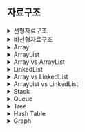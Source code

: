## 자료구조
<details>
  <summary>선형자료구조</summary>
  <br>
  <div markdown="1">
    
  하나의 자료 뒤에 하나의 자료가 존재하는 것이다.  
  자료들 간의 앞 뒤 관계가 1:1의 선형관계  
  배열, 리스트, 스택, 큐 등
  </div>
</details>
<details>
  <summary>비선형자료구조</summary>
  <br>
  <div markdown="1">
    
  하나의 자료 뒤에 여러개의 자료가 존재할 수 있는 것이다.  
  자료들 간의 앞 뒤관계가 1:n 또는 n:n 이다.  
  트리, 그래프 등 계층적 구조를 나타내기에 적합하다.  
  </div>
</details>
<details>
  <summary>Array</summary>
  <br>
  <div markdown="1">
  
  논리적 저장 순서와 물리적 저장 순서가 일치하는 자료구조이다.  
  따라서 인덱스로 원소에 접근할 수 있다.  
  해당 원소의 인덱스를 알고 있다면 O(1) 으로 접근이 가능하다.  
  하지만 원소의 삽입 또는 삭제의 경우 shift 가 발생할 수 있기에 최악의 경우 O(N) 이 소요된다.  
  **길이가 고정적이다.**  
  기본형과 참조형 모두 저장가능하다.  
  하나의 배열에 한 가지 타입만 저장이 가능하다.  
  length 프로퍼티를 통해 배열의 길이를 알 수 있다.
  </div>
 </details>
<details>
  <summary>ArrayList</summary>
  <br>
  <div markdown="1">
  
  내부적으로는 배열로 구현되어 있는 선형자료구조이다.  
  배열의 특징을 모두 갖고 있다.  
  배열과의 가장 큰 차이는 **길이가 가변적이라는 것이다.**  
  배열의 크기를 자동으로 늘려준다.  
    내부 capcity 변수를 통해 배열의 크기를 자동으로 늘려준다.  
    배열에 데이터가 추가되어 배열의 길이가 capacity 와 같아지면  
    기존 capacity 의 1.5배 크기의 배열을 만들고 기존 배열을 복사하여 옮긴다.  
  참조형만 저장 가능하다.  
  여러가지 타입의 원소를 저장할 수 있다.  
  기본형의 경우 래퍼클래스를 사용해 저장한다.  
  제네릭 사용이 가능하다.  
  size() 메소드로 길이를 알 수 있다.  
  </div>
 </details>
<details>
  <summary>Array vs ArrayList</summary>
  <br>
  <div markdown="1">
  
  Array 와 ArrayList 모두 연속된 공간에 데이터를 저장하는 선형자료구조이다.  
  ArrayList 도 내부적으로는 배열로 구현되어 있다.  
  둘 다 인덱스를 사용할 수 있다.  
  접근 시에는 O(1), 검색 시에는 O(N), 추가, 삭제 시에는 O(N) 이 걸린다.  
  데이터의 변경이 적고 조회가 많은 경우 효율적인 자료구조이다.  
    
  가장 큰 차이점은 길이가 가변적인지 고정적인지이다.  
  Array 의 경우 길이가 고정적이고 ArrayList 는 가변적이다.  
  Array 는 다차원이 가능하지만 ArrayList 는 단일차원만 가능하다.  
  Array 는 기본형과 참조형 모두 저장 가능하지만, ArrayList 는 참조형만 저장 가능하다.  
  ArrayList 는 제네릭을 사용할 수 있다.  
  Array 는 length 프로퍼티를 통해 길이를 알 수 있고 ArrayList 는 size() 메소드를 통해 알 수 있다.
  </div>
 </details>
<details>
  <summary>LinkedList</summary>
  <br>
  <div markdown="1">
  
  요소들간의 연결을 통해 리스트를 구현한 선형자료구조이다.  
  노드라 불리는 각 요소들은 데이터와 포인터를 가지고 있다.  
  포인터에는 연결된 노드의 주소 정보가 담겨있다.  
  원하는 위치의 앞, 뒤 노드를 알고 있는 경우 O(1) 에 삽입, 삭제가 가능하다.  
  하지만 앞,뒤 노드를 모르는 경우 순차 탐색을 거치기 때문에 O(N) 이 소요된다.  
  Array 는 Stack 영역에 할당되지만 LinkedList 는 Heap 영역에 할당된다.  
  요소가 추가, 삭제되는 런타임시에 메모리에 할당되는 동적 메모리 할당이다.  
  
  </div>
 </details>
<details>
  <summary>Array vs LinkedList</summary>
  <br>
  <div markdown="1">
  
  Array 는 임의 접근을 지원한다.  
  인덱스를 통해 요소들에 접근하며 O(1) 이다.  
  LinkedList 는 순차 탐색을 통해 요소에 접근하며 O(N) 이다. 
    
  Array 는 삽입, 삭제 시 shift 가 발생하여 O(N) 이다.  
  LinkedList 는 연결된 노드의 포인터만 수정하면 되기 때문에 O(1) 이다.  
  
  Array 는 컴파일 시 메모리에 할당이 되는 정적 메모리 할당이다.  
  LinkedList 는 요소가 추가, 삭제되는 런타임에 메모리에 할당되는 동적 메모리 할당이다.  
    
  Array 는 스택 영역에 메모리가 할당되며, LinkedList 는 힙 영역에 메모리가 할당된다.
    
  데이터의 변경이 적고 조회가 많은 경우 Array, 변경이 많고 조회가 적은 경우는 LinkedList 를 사용하는 것이 효율적이다.  
  LinkedList 는 데이터와 포인터를 저장하기 때문에 포인터라는 오버헤드가 발생한다.  
  </div>
 </details>
<details>
  <summary>ArrayList vs LinkedList</summary>
  <br>
  <div markdown="1">
  
  ArrayList 는 길이가 가변적이나 내부적으로는 배열로 구현되어 있기 때문에 길이 변경 시 배열의 복사가 이뤄진다.  
  LinkedLisst 는 한 개의 노드에 다른 노드에 대한 참조만 가지고 있기 때문에 공간적 제약을 받지 않는다.  
    
  요소에 대한 접근 시에는 ArrayList 는 O(1), LinkedList 는 O(N) 이다.  
  추가 시에는 ArrayList 는 여유 공간이 있는 경우 O(1) 이지만 여유 공간이 없는 경우 O(N) 이다.  
  삽입, 삭제 시에는 ArrayList 는 shift 가 발생한다. LinkedList 는 연결된 노드의 포인터만 변경하면 된다. 
    
  LinkedList 는 데이터와 포인터를 저장하기 때문에 포인터라는 오버헤드가 발생한다.  
  </div>
 </details>
 <details>
  <summary>Stack</summary>
  <br>
  <div markdown="1">
    
  나중에 들어온 데이터가 먼저 나가는 **후입선출(LIFO)** 방식의 선형자료구조이다.  
  박스를 차곡차곡 쌓는 형태라 볼 수 있다.  
  삽입과 삭제가 한 방향에서만 이루어진다.  
  콜스택, 재귀, 브라우저의 뒤로가기, DFS, 안드로이드의 액티비티 등에서 사용된다. 
  
  </div>
</details>
<details>
  <summary>Queue</summary>
  <br>
  <div markdown="1">
    
  먼저 들어온 데이터가 먼저 나가는 **선입선출(FIFO)** 방식의 선형자료구조이다.  
  한 줄로 늘어선 대기줄을 예로 들 수 있다.  
  front 에서만 삭제되고 rear 에서만 삽입된다.  
  큐는 인터페이스
  </div>
</details>
  
<details>
  <summary>Tree</summary>
  <br>
  <div markdown="1">
    
  계층적 관계를 표현하는 비선형자료구조이다.  
  값을 가진 노드와 이를 연결하는 간선으로 이루어져있다.  
  사이클이 없는 방향그래프인 DAG 의 한 종류이다.  
      
  **Binary Tree (이진트리)**  
    
  자식 노드가 최대 두개인 노드들로 구성된 트리이다.  
    
  **트리순회방식**  
    
    - 전위순회(pre-order)  
      각 루트를 순차적으로 먼저 방문하는 방식  
      루트 -> 왼쪽자식 -> 오른쪽자식
      1 2 4 8 9 5 10 11 3 6 13 7 14  
      
    - 중위순회(in-order)  
      왼쪽 하위 트리를 방문 후 루트를 방문하는 방식  
      왼쪽자식 -> 루트 -> 오른쪽자식  
      8 4 9 2 10 5 11 1 6 13 3 14 7  
      
    - 후위순회(post-order)  
      왼쪽 하위 트리부터 모두 방문 후 루트를 방문하는 방식  
      왼쪽자식 -> 오른쪽자식 -> 루트  
      8 9 4 2 10 11 5 2 13 6 14 7 3 1  
      
    - 레벨순회(level-order)  
      1 2 3 4 5 6 7 8 9 10 11 13 14  
    
  **Complete Binary Tree(완전 이진트리)**  
      
  마지막 레벨을 제외하고 트리의 모든 레벨이 완전히 채워져 있는 트리이다.  
  마지막 레벨은 완전히 채워져 있지 않아도 되지만 왼쪽부터 채워져 있어야 한다.  
    
  ---
    
  **Full Binary Tree(정 이진트리)**  
      
  모든 노드가 0개 또는 2개의 자식 노드를 갖는 이진트리이다.  
      
  ---  
    
  **Perfect Binary Tree(포화 이진트리)**  
      
  정 이진트리이면서 완전 이진트리인 트리이다.  
  마지막 레벨을 포함하여 모든 레벨이 완전히 채워져 있다.  
      
  ---  
    
  **Binary Search Tree, BST(이진 탐색 트리)**  
      
  이진트리의 일종으로 이진 탐색과 연결리스트의 장점을 합쳐 효율적인 탐색이 가능하고  
    데이터의 삽입, 삭제가 가능한 트리이다.  
      
  이진 탐색 : 탐색이 O(logN) 이지만 삽입, 삭제가 불가능함  
  연결리스트 : 삽입, 삭제가 O(1) 이지만 탐색이 O(N) 으로 비효율적임  
      
  **특징**  
  1. 각 노드의 왼쪽 자식은 루트보다 작거나 같다.  
  2. 각 노드의 오른쪽 자식은 루트보다 크거나 같다.  
  3. 중복된 노드가 없어야 한다.  
  4. 중위순회방식으로 순회할 경우 오름차순 정렬이 된다.  
      
  ---  
    
  **Heap(힙)**  
      
  완전이진트리의 일종으로 최댓값과 최솟값을 빠르게 찾아낼 수 있는 자료구조이다.  
    
  최대힙 : 부모 노드의 키 값이 항상 자식 노드의 키 값보다 큰 힙  
  최소힙 : 부모 노드의 키 값이 항상 자식 노드의 키 값보다 작은 힙  
      
  ---  
      
  **Red Black Tree, RBT(레드-블랙 트리)**  
      
  
  이진탐색트리를 기반으로 한 트리 자료구조이다.  
  이진탐색트리는 평균적인 경우 탐색, 삽입, 제거 연산에 O(logN) 의 시간복잡도를 가진다.  
  하지만 최악의 경우(한쪽으로 치우친 이진탐색트리)에는 O(N) 의 시간복잡도를 가진다.  
  이를 보완하기 위해 트리의 균형을 잡고 최악의 경우에도 O(logN) 의 시간복잡도를 보장해주는  
  균형잡힌 트리의 일종이다.  
    
  **RBT 의 특징**  
  1. 모든 노드는 레드 혹은 블랙의 색깔을 가진다.  
  2. 루트 노드는 항상 블랙이다.  
  3. 리프 노드는 항상 블랙이다. (NIL)   
  4. 레드 노드는 연속으로 나올 수 없다.  
  5. 모든 리프노드에서 루트노드까지의 블랙노드의 갯수는 같다.  
  * 노드의 자식이 없는 경우 NIL 을 삽입한다. (더미노드)  
  * 루트 노드에서 리프 노드 까지의 최대 경로는 최소 경로의 2배 보다 작다.  
      
  **Double Red 해결법**  
    
  **Restructuring** : 삼촌 노드가 블랙인 경우에 수행한다.  
        
  1. 자신, 부모, 부모의 부모를 오름차순 정렬한다.  
  2. 가운데 노드를 부모 노드로, 나머지 노드를 자식 노드로 정한다.  
  3. 부모는 블랙, 자식들은 레드로 정한다.  
      
  **Recoloring** : 삼촌 노드가 레드인 경우에 수행한다.  
      
  1. 부모와 삼촌 노드를 블랙으로, 부모의 부모를 레드로 정한다.  
  2. 부모의 부모가 루트가 아닐 경우 Double Red 가 다시 발생할 수 있다.  
      
  ---  
      
  **AVL Tree(균형잡힌트리)**  
      
  트리가 한쪽으로 치우쳐 자라나는 현상을 방지하여 트리 높이의 균형을 유지하는 이진탐색트리이다.  
  높이를 O(logN) 으로 보장하여 탐색, 삽입, 삭제 연산을 O(logN) 으로 보장한다.  
    
  **AVL Tree vs RBT Tree**  
      
  두 트리 모두 탐색, 삽입, 삭제 연산을 O(logN) 을 보장한다.  
  하지만 AVL Tree 는 트리의 균형을 좀 더 엄격히 유지하기 때문에 탐색에 유리하다.  
  RBT 는 좀 더 느슨히 균형을 유지 하기 때문에 삽입, 삭제에서 좀 더 유리하다.  
  실제에서는 데이터의 삽입, 삭제가 빈번하기 때문에 RBT Tree 를 더 많이 사용한다.  
    
  ---
      
  **B Tree**  
      
  이진트리를 확장하여 더 많은 수의 자식을 가질 수 있게한 트리이다.  
  자식 수를 늘린 것 뿐만 아니라 트리의 균형을 자동으로 맞춰주는 로직까지 갖췄기 때문에 
    DB, 파일시스템에서 많이 사용된다.  
      
  **B+Tree**  
      
  B Tree 의 변형 구조로 Index 부분과 리프노트로 구성된 연결리스트로 이루어져있다.  
  인덱스 부분의 키 값은 리프노드에 있는 키 값을 직접 찾아가는데 사용된다.  
  탐색에 매우 유리하다.  
  
  </div>
</details>
<details>
  <summary>Hash Table</summary>
  <br>
  <div markdown="1">
    
  **Hash**  
      
  데이터를 효율적으로 관리하기 위해, 임의의 길이 데이터를 고정된 길이 데이터로 매핑하는 것이다.  
  해시함수를 통해 얻은 해시 값을 키로, 데이터를 value 로 매핑한다.  
    
  ---  
    
  **Hash Function**  
      
  Hash Table 에서 키로 사용될 고유의 인덱스를 만들어내는 함수이다.  
  해시 값을 반환한다.  
  (Division Method(나눗셈), Digit Folding(아스키코드), Multiplication Method(실수), Universal Hashing(무작위 해쉬함수) 등이 있다.)  
      
  ---  
    
  **Hash Table**  
      
  key-value 쌍으로 데이터를 저장하는 자료구조이다.  
  내부적으로 배열을 사용하여 데이터를 저장하기 때문에 빠른 검색속도를 제공한다.  
  해시테이블은 각각의 키 값에 해시함수를 적용해 배열의 고유한 인덱스를 생성하고, 이 인덱스를 활용해 값을 저장하거나 검색한다.  
  키 값을 통해 데이터를 탐색, 삽입, 삭제 함으로써 O(1) 에 수행 가능하다.  
  실제 값이 저장되는 장소는 버킷 또는 슬롯이라 한다.  
      
  ---  
    
  **Collision(해시 충돌)**  
    
  서로 다른 데이터가 같은 인덱스로 해싱되어 충돌이 일어나는 상황  
      
  **해시 충돌 해결 방법**  
      
  **1.Open Addressing(개방주소법)**  
      
  해시 충돌이 발생하면 다른 해시 버킷에 해당 자료를 삽입하는 방식이다.  
  이 때 다른 해시 버킷을 찾는 방법에는 선형 탐사, 제곱 탐사, 더블 해싱 등이 있다.  
    
    - 선형 탐사:  
      순차적으로 비어 있는 버킷을 찾을 때 까지 탐색한다.  
      
    - 제곱 탐사 :  
      2차 함수를 이용해 탐색한다.  
      
    - 더블 해싱 :  
      2차 해시 함수를 통해 새로운 버킷을 탐색한다.
    
  **2.Separate Chaning(분리연결법)**  
      
  각각의 버킷들을 연결리스트로 만들어 충돌 발생 시 연결리스트에 노드를 추가하여 저장하는 방식이다.  
      
  **3.해시 버킷 동적 할당**  
      
  데이터의 갯수가 현재 해시 버킷 갯수의 75% 가 되면 2배로 해시 버킷의 사이즈를 키운다.  
      
  **개방주소법 vs 체이닝(분리연결법)**  
      
  일반적인 경우 체이닝이 더 빠르다.  
  (개방주소법의 경우 해시 버킷의 밀도가 높은 경우 worst case 발생 빈도가 높아진다.)  
    
  개방주소법이 캐시 효율이 높다.  
  데이터가 적은 경우 개방주소법이 더 효율적이다.  
  (개방주소법은 연속적인 공간에 데이터를 저장하기 때문이다.)  
    
  ---  
    
  **HashMap vs HashTable**  
      
  둘 다 key-value 형식으로 데이터를 저장하는 자료구조이다.  
  차이점은 동기화 지원 여부이다.  
  HsahTable 은 synchronized 키워드를 통해 동기화를 지원한다.  
  HashMap 은 동기화를 지원하지 않는다.  
      
  
  </div>
</details>
<details>
  <br>
  <summary>Graph</summary>
  <div markdown="1">
    
  정보를 가지고 있는 노드와 노드 간의 연결된 간선의 정보로 이루어진 자료구조이다.  
  계층적 구조를 나타내기에 적합하다.  
  
  </div>
</details>
